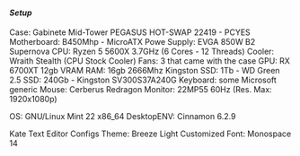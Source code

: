 #### ***Setup***

Case: Gabinete Mid-Tower PEGASUS HOT-SWAP 22419 - PCYES
Motherboard: B450Mhp - MicroATX
Powe Supply: EVGA 850W B2 Supernova 
CPU: Ryzen 5 5600X 3.7GHz (6 Cores - 12 Threads)
Cooler: Wraith Stealth (CPU Stock Cooler)
Fans: 3 that came with the case
GPU: RX 6700XT 12gb VRAM
RAM: 16gb 2666Mhz Kingston
SSD: 1Tb - WD Green 2.5
SSD: 240Gb - Kingston SV300S37A240G
Keyboard: some Microsoft generic
Mouse: Cerberus Redragon
Monitor: 22MP55 60Hz (Res. Max: 1920x1080p)

OS: GNU/Linux Mint 22 x86_64
DesktopENV: Cinnamon 6.2.9

Kate Text Editor Configs
Theme: Breeze Light Customized
Font: Monospace 14
